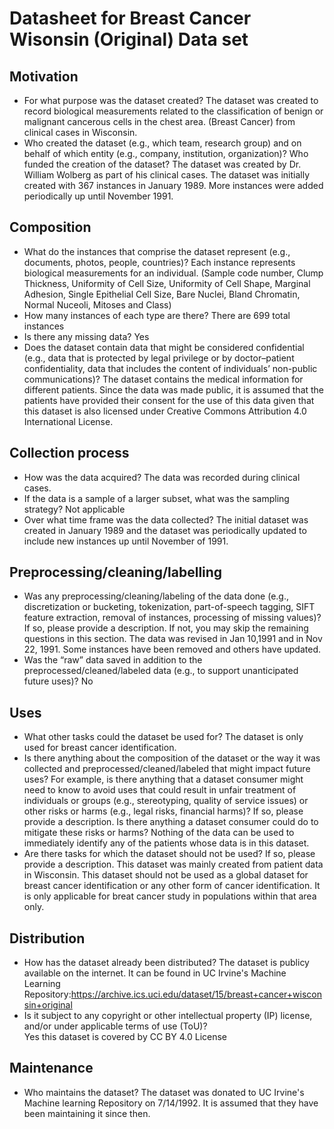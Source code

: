 # Datasheet for Breast Cancer Wisonsin (Original) Data set



## Motivation

- For what purpose was the dataset created? 
The dataset was created to record biological measurements related to the classification of benign or malignant cancerous cells in the chest area. (Breast Cancer) from clinical cases in Wisconsin.
- Who created the dataset (e.g., which team, research group) and on behalf of which entity (e.g., company, institution, organization)? Who funded the creation of the dataset?
The dataset was created by Dr. William Wolberg as part of his clinical cases. The dataset was initially created with 367 instances in January 1989. More instances were added periodically up until November 1991.

 
## Composition

- What do the instances that comprise the dataset represent (e.g., documents, photos, people, countries)? 
Each instance represents biological measurements for an individual. (Sample code number, Clump Thickness, Uniformity of Cell Size, Uniformity of Cell Shape, Marginal Adhesion, Single Epithelial Cell Size, Bare Nuclei, Bland Chromatin, Normal Nuceoli, Mitoses and Class)
- How many instances of each type are there?
There are 699 total instances 
- Is there any missing data?
Yes
- Does the dataset contain data that might be considered confidential (e.g., data that is protected by legal privilege or by    doctor–patient confidentiality, data that includes the content of individuals’ non-public communications)?
The dataset contains the medical information for different patients. Since the data was made public, it is assumed that the patients have provided their consent for the use of this data given that this dataset is also licensed under Creative Commons Attribution 4.0 International License.

## Collection process

- How was the data acquired? 
The data was recorded during clinical cases. 
- If the data is a sample of a larger subset, what was the sampling strategy? 
Not applicable
- Over what time frame was the data collected?
The initial dataset was created in January 1989 and the dataset was periodically updated to include new instances up until November of 1991.

## Preprocessing/cleaning/labelling

- Was any preprocessing/cleaning/labeling of the data done (e.g., discretization or bucketing, tokenization, part-of-speech tagging, SIFT feature extraction, removal of instances, processing of missing values)? If so, please provide a description. If not, you may skip the remaining questions in this section. 
The data was revised in Jan 10,1991 and in Nov 22, 1991. Some instances have been removed and others have updated.
- Was the “raw” data saved in addition to the preprocessed/cleaned/labeled data (e.g., to support unanticipated future uses)? 
 No

## Uses

- What other tasks could the dataset be used for? 
The dataset is only used for breast cancer identification.
- Is there anything about the composition of the dataset or the way it was collected and preprocessed/cleaned/labeled that might impact future uses? For example, is there anything that a dataset consumer might need to know to avoid uses that could result in unfair treatment of individuals or groups (e.g., stereotyping, quality of service issues) or other risks or harms (e.g., legal risks, financial harms)? If so, please provide a description. Is there anything a dataset consumer could do to mitigate these risks or harms? 
 Nothing of the data can be used to immediately identify any of the patients whose data is in this dataset.
- Are there tasks for which the dataset should not be used? If so, please provide a description.
This dataset was mainly created from patient data in Wisconsin. This dataset should not be used as a global dataset for breast cancer identification or any other form of cancer identification. It is only applicable for breat cancer study in populations within that area only.

## Distribution

- How has the dataset already been distributed? 
The dataset is publicy available on the internet. It can be found in UC Irvine's Machine Learning Repository:https://archive.ics.uci.edu/dataset/15/breast+cancer+wisconsin+original
- Is it subject to any copyright or other intellectual property (IP) license, and/or under applicable terms of use (ToU)?  
Yes this dataset is covered by CC BY 4.0 License

## Maintenance

- Who maintains the dataset?
The dataset was donated to UC Irvine's Machine learning Repository on 7/14/1992. It is assumed that they have been maintaining it since then. 


